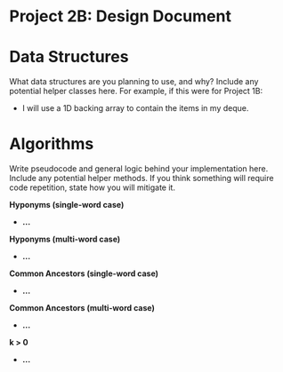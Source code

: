 # **Project 2B:** Design Document

# **Data Structures**

What data structures are you planning to use, and why? Include any potential helper classes here. For example, if this were for Project 1B:

* I will use a 1D backing array to contain the items in my deque.

# **Algorithms**

Write pseudocode and general logic behind your implementation here. Include any potential helper methods. If you think something will require code repetition, state how you will mitigate it.

**Hyponyms (single-word case)**

* **…**

**Hyponyms (multi-word case)**

* **…**

**Common Ancestors (single-word case)**

* **…**

**Common Ancestors (multi-word case)**

* **…**

**k \> 0**

* **…**